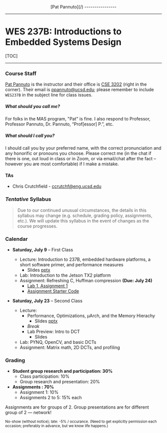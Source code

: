 <div align="center" markdown="1">
[Pat Pannuto](/)
----------------
</div>

---

WES 237B: Introductions to Embedded Systems Design
==================================================

<!--
## Overview

### Learning Goals

---
-->

[TOC]

---

### Course Staff

[Pat Pannuto](https://patpannuto.com) is the instructor and their office is [CSE 3202](https://cse.ucsd.edu/about/floormaps) (right in the corner).
Their email is [ppannuto@ucsd.edu](mailto:ppannuto@ucsd.edu?Subject=CSE141:);
please remember to include `WES237B` in the subject line for class issues.

##### What should you call me?
For folks in the MAS program, "Pat" is fine.
I also respond to Professor, Professor Pannuto, Dr. Pannuto, &ldquo;Prof[essor] P.&rdquo;, etc.

##### What should I call you?
I should call you by your preferred name, with the correct pronunciation and any honorific or pronouns you choose.
Please correct me (in the chat if there is one, out loud in class or in Zoom, or via email/chat after the fact – however you are most comfortable) if I make a mistake.


#### TAs

 - Chris Crutchfield - ccrutchf@eng.ucsd.edu


### _Tentative_ Syllabus

> Due to our continued unusual circumstances, the details in this syllabus may
> change (e.g. schedule, grading policy, assignments, etc.). We will update
> this syllabus in the event of changes as the course progresses.


### Calendar

 - **Saturday, July 9** &ndash; First Class
    - Lecture: Introduction to 237B, embedded hardware platforms, a short software primer, and performance measures
        - Slides [pptx](wes237b-su22-01-Intro_HWandHuffman.pptx)
    - Lab: Introduction to the Jetson TX2 platform
    - Assignment: Refreshing C, Huffman compression **(Due: July 24)**
        - [Lab 1, Assignment 1](assignment1.html)
        - [Assignment Starter Code](wes237b-a1-huffman.zip)

 - **Saturday, July 23** &ndash; Second Class
    - Lecture:
        - Performance, Optimizations, µArch, and the Memory Hierachy
            - Slides [pptx](wes237b-su22-02-Performance_Optimization_Jpg.pptx)
        - _Break_
        - Lab Preview: Intro to DCT
            - Slides
    - Lab: PYNQ, OpenCV, and basic DCTs
    - Assignment: Matrix math, 2D DCTs, and profiling

<!--
 - **Saturday, August 6** &ndash; Third Class
    - Lecture:
        - ` 9:00-10:15` Compiler optimizations, SIMD, GPU implementations
        - `10:15-10:30` _Break_
        - `10:30-11:30` Student Presentation
        - `11:30-11:40` _Break_
        - `11:40-12:00` Pre-lab: Sobel filters, ARM NEON, PYNQ vs. Jetson
    - Lab:
        - Optimizations in practice [`-f-tree-opt`, perf]
    - Assignment:
        - Implementing a Sobel filter
        - Benchmarking vs. the OpenCV Sobel implementation

 - **Saturday, August 20** &ndash; Fourth Class
    - Lecture:
    - Lab:
    - Assignment:

 - **Saturday, September 3** &ndash; Fifth & Final Class
    - Lecture:
    - Lab:
    - Assignment:
-->

### Grading

 - **Student group research and participation: 30%**
    - Class participation: 10%
    - Group research and presentation: 20% 
 - **Assignments : 70%**
    - Assignment 1: 10%
    - Assignments 2 to 5: 15% each

Assignments are for groups of 2. Group presentations are for different group of 2 — network!

<small>No-show (without notice); late: -5% / occurance. (Need to get explicitly permission
each occasion; preferably in advance, but we know life happens.)</small>

